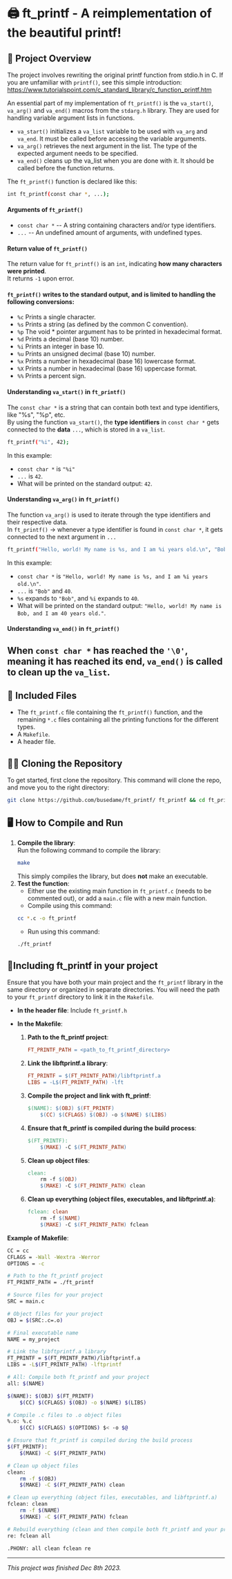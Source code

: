 # 🖨️ **ft_printf - A reimplementation of the beautiful printf!**

## 🚀 **Project Overview**  
The project involves rewriting the original printf function from stdio.h in C.
If you are unfamiliar with `printf()`, see this simple introduction: https://www.tutorialspoint.com/c_standard_library/c_function_printf.htm

An essential part of my implementation of `ft_printf()` is the `va_start()`, `va_arg()` and `va_end()` macros
from the `stdarg.h` library. They are used for handling variable argument lists in functions.
- `va_start()` initializes a `va_list` variable to be used with `va_arg` and `va_end`. It must be called before accessing the variable arguments.
- `va_arg()` retrieves the next argument in the list. The type of the expected argument needs to be specified.
- `va_end()` cleans up the va_list when you are done with it. It should be called before the function returns.

The `ft_printf()` function is declared like this:
```bash
int ft_printf(const char *, ...);
```

#### Arguments of `ft_printf()`  
- `const char *` -- A string containing characters and/or type identifiers.  
- `...` -- An undefined amount of arguments, with undefined types.  

#### Return value of `ft_printf()`  
The return value for `ft_printf()` is an `int`, indicating **how many characters were printed**.  
It returns `-1` upon error.  

#### `ft_printf()` writes to the standard output, and is limited to handling the following conversions:
- `%c` Prints a single character.
- `%s` Prints a string (as defined by the common C convention).
- `%p` The void * pointer argument has to be printed in hexadecimal format.
- `%d` Prints a decimal (base 10) number.
- `%i` Prints an integer in base 10.
- `%u` Prints an unsigned decimal (base 10) number.
- `%x` Prints a number in hexadecimal (base 16) lowercase format.
- `%X` Prints a number in hexadecimal (base 16) uppercase format.
- `%%` Prints a percent sign.

#### Understanding `va_start()` in `ft_printf()`
The `const char *` is a string that can contain both text and type identifiers, like "%s", "%p", etc.  
By using the function `va_start()`, the **type identifiers** in `const char *` gets connected to the **data** `...`, which is stored in a `va_list`.  
```bash
ft_printf("%i", 42);
```
In this example: 
- `const char *` is `"%i"`
- `...` is `42`.
- What will be printed on the standard output: `42`.  

#### Understanding `va_arg()` in `ft_printf()`
The function `va_arg()` is used to iterate through the type identifiers and their respective data.  
In `ft_printf()` -> whenever a type identifier is found in `const char *`, it gets connected to the next argument in `...`  
```bash
ft_printf("Hello, world! My name is %s, and I am %i years old.\n", "Bob", 40);
```
In this example: 
- `const char *` is `"Hello, world! My name is %s, and I am %i years old.\n"`.
- `...` is `"Bob"` and `40`.
- `%s` expands to `"Bob"`, and `%i` expands to `40`. 
- What will be printed on the standard output: `"Hello, world! My name is Bob, and I am 40 years old."`.  

#### Understanding `va_end()` in `ft_printf()`
When `const char *` has reached the `'\0'`, meaning it has reached its end, `va_end()` is called to clean up the `va_list`.  
---
## 🧰 **Included Files**  
- The `ft_printf.c` file containing the `ft_printf()` function, and the remaining `*.c` files containing all the printing functions for the different types.
- A `Makefile`.
- A header file.

## 🧑‍💻 **Cloning the Repository**

To get started, first clone the repository.
This command will clone the repo, and move you to the right directory:
```bash
git clone https://github.com/busedame/ft_printf/ ft_printf && cd ft_printf
```

## 🖥️ **How to Compile and Run**  

1. **Compile the library**:  
	Run the following command to compile the library:  
	```bash
	make
	```
	This simply compiles the library, but does **not** make an executable.
2. **Test the function**:
	- Either use the existing main function in `ft_printf.c` (needs to be commented out), or add a `main.c` file with a new main function.
	- Compile using this command:
	```bash
	cc *.c -o ft_printf
	```
 	- Run using this command:
	```bash
	./ft_printf
 	```

## 🔗**Including ft_printf in your project**

Ensure that you have both your main project and the `ft_printf` library in the same directory or organized in separate directories. You will need the path to your `ft_printf` directory to link it in the `Makefile`.

- **In the header file**: Include `ft_printf.h`

- **In the Makefile**:

  1. **Path to the ft_printf project**:
     ```makefile
     FT_PRINTF_PATH = <path_to_ft_printf_directory>
     ```

  2. **Link the libftprintf.a library**:
     ```makefile
     FT_PRINTF = $(FT_PRINTF_PATH)/libftprintf.a
     LIBS = -L$(FT_PRINTF_PATH) -lft
     ```

  3. **Compile the project and link with ft_printf**:
     ```makefile
     $(NAME): $(OBJ) $(FT_PRINTF)
         $(CC) $(CFLAGS) $(OBJ) -o $(NAME) $(LIBS)
     ```

  4. **Ensure that ft_printf is compiled during the build process**:
     ```makefile
     $(FT_PRINTF):
         $(MAKE) -C $(FT_PRINTF_PATH)
     ```

  5. **Clean up object files**:
     ```makefile
     clean:
         rm -f $(OBJ)
         $(MAKE) -C $(FT_PRINTF_PATH) clean
     ```

  6. **Clean up everything (object files, executables, and libftprintf.a)**:
     ```makefile
     fclean: clean
         rm -f $(NAME)
         $(MAKE) -C $(FT_PRINTF_PATH) fclean
     ```

**Example of Makefile**:
```bash
CC = cc
CFLAGS = -Wall -Wextra -Werror
OPTIONS = -c

# Path to the ft_printf project
FT_PRINTF_PATH = ./ft_printf

# Source files for your project
SRC = main.c

# Object files for your project
OBJ = $(SRC:.c=.o)

# Final executable name
NAME = my_project

# Link the libftprintf.a library
FT_PRINTF = $(FT_PRINTF_PATH)/libftprintf.a
LIBS = -L$(FT_PRINTF_PATH) -lftprintf

# All: Compile both ft_printf and your project
all: $(NAME)

$(NAME): $(OBJ) $(FT_PRINTF)
	$(CC) $(CFLAGS) $(OBJ) -o $(NAME) $(LIBS)

# Compile .c files to .o object files
%.o: %.c
	$(CC) $(CFLAGS) $(OPTIONS) $< -o $@

# Ensure that ft_printf is compiled during the build process
$(FT_PRINTF):
	$(MAKE) -C $(FT_PRINTF_PATH)

# Clean up object files
clean:
	rm -f $(OBJ)
	$(MAKE) -C $(FT_PRINTF_PATH) clean

# Clean up everything (object files, executables, and libftprintf.a)
fclean: clean
	rm -f $(NAME)
	$(MAKE) -C $(FT_PRINTF_PATH) fclean

# Rebuild everything (clean and then compile both ft_printf and your project)
re: fclean all

.PHONY: all clean fclean re
```
---
*This project was finished Dec 8th 2023.*
